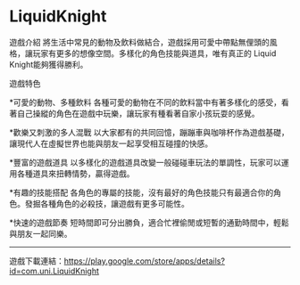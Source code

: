 # LiquidKnight
遊戲介紹
將生活中常見的動物及飲料做結合，遊戲採用可愛中帶點無俚頭的風格，讓玩家有更多的想像空間。多樣化的角色技能與道具，唯有真正的 Liquid Knight能夠獲得勝利。


遊戲特色

*可愛的動物、多種飲料
各種可愛的動物在不同的飲料當中有著多樣化的感受，看著自己操縱的角色在遊戲中玩樂，讓玩家有種看著自家小孩玩耍的感覺。

*歡樂又刺激的多人混戰
以大家都有的共同回憶，蹦蹦車與咖啡杯作為遊戲基礎，讓現代人在虛擬世界也能與朋友一起享受相互碰撞的快感。

*豐富的遊戲道具
以多樣化的遊戲道具改變一般碰碰車玩法的單調性，玩家可以運用各種道具來扭轉情勢，贏得遊戲。

*有趣的技能搭配
各角色的專屬的技能，沒有最好的角色技能只有最適合你的角色。發掘各種角色的必殺技，讓遊戲有更多可能性。

*快速的遊戲節奏
短時間即可分出勝負，適合忙裡偷閒或短暫的通勤時間中，輕鬆與朋友一起同樂。

------------------------------------------------------------------------------------

遊戲下載連結：https://play.google.com/store/apps/details?id=com.uni.LiquidKnight

